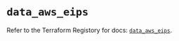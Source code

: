 # `data_aws_eips`

Refer to the Terraform Registory for docs: [`data_aws_eips`](https://registry.terraform.io/providers/hashicorp/aws/5.8.0/docs/data-sources/eips).
